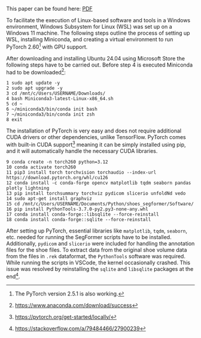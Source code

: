 This paper can be found here: [PDF](https://git5.cs.fau.de/uw61ehod/shvit_segformer_ba/-/blob/2c6c2b004ab9b61702f9564de87c08095bf82ece/LaTeX/ChangGengDrewes_SHViT_Segformer_BA.pdf)


To facilitate the execution of Linux-based software and tools in a Windows environment,
Windows Subsystem for Linux (WSL) was set up on a Windows 11 machine. The following
steps outline the process of setting up WSL, installing Miniconda, and creating a virtual
environment to run PyTorch 2.60[^1] with GPU support.

[^1]: The PyTorch version 2.5.1 is also working.

After downloading and installing Ubuntu 24.04 using Microsoft Store the following steps
have to be carried out. Before step 4 is executed Miniconda had to be downloaded[^2]:

[^2]: https://www.anaconda.com/download/success

```
1 sudo apt update -y
2 sudo apt upgrade -y
3 cd /mnt/c/Users/USERNAME/Downloads/
4 bash Miniconda3-latest-Linux-x86_64.sh
5 cd ~
6 ~/miniconda3/bin/conda init bash
7 ~/miniconda3/bin/conda init zsh
8 exit
```

The installation of PyTorch is very easy and does not require additional CUDA drivers or other dependencies, unlike TensorFlow. PyTorch comes with built-in CUDA support[^3] meaning it can be simply installed using pip, and it will automatically handle the necessary CUDA libraries.


[^3]: https://pytorch.org/get-started/locally/


```
9 conda create -n torch260 python=3.12
10 conda activate torch260
11 pip3 install torch torchvision torchaudio --index-url
https://download.pytorch.org/whl/cu126
12 conda install -c conda-forge opencv matplotlib tqdm seaborn pandas plotly lightning
13 pip install torchsummary torchviz pydicom slicerio unfoldNd vedo
14 sudo apt-get install graphviz
15 cd /mnt/c/Users/USERNAME/Documents/Python/shoes_segformer/Software/
16 pip install PythonTools-3.7.0-py2.py3-none-any.whl
17 conda install conda-forge::libsqlite --force-reinstall
18 conda install conda-forge::sqlite --force-reinstall
```

After setting up PyTorch, essential libraries like `matplotlib`, `tqdm`, `seaborn`, etc. needed
for running the SegFormer scripts have to be installed. Additionally, `pydicom` and `slicerio`
were included for handling the annotation files for the shoe files. To extract data from the
original shoe volume data from the files in `.rek` dataformat, the `PythonTools` software was
required. While running the scripts in VSCode, the kernel occasionally crashed. This issue was resolved by
reinstalling the `sqlite` and `libsqlite` packages at the end[^4].

[^4]: https://stackoverflow.com/a/79484466/27900239















